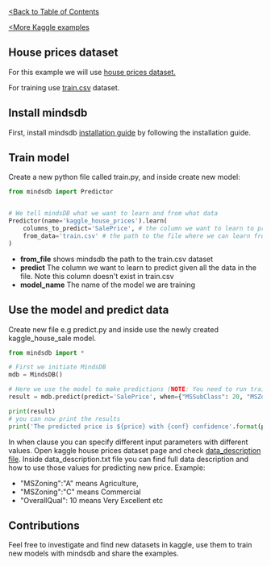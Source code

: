[<Back to Table of Contents](../../../README.md)

[<More Kaggle examples](../README.md)

## House prices dataset
For this example we will use [house prices dataset.](https://www.kaggle.com/lespin/house-prices-dataset)

For training use [train.csv](https://www.kaggle.com/lespin/house-prices-dataset#train.csv) dataset.

## Install mindsdb
First, install mindsdb [installation guide](https://github.com/ZoranPandovski/mindsdb/blob/master/docs/Installing.md) by following the installation guide.

## Train model
Create a new python file called train.py, and inside create new model:
```Python
from mindsdb import Predictor


# We tell mindsDB what we want to learn and from what data
Predictor(name='kaggle_house_prices').learn(
    columns_to_predict='SalePrice', # the column we want to learn to predict given all the data in the file
    from_data='train.csv' # the path to the file where we can learn from, (note: can be url)
)

```
* **from_file** shows mindsdb the path to the train.csv dataset
* **predict** The column we want to learn to predict given all the data in the file. Note this column doesn't exist in train.csv
* **model_name** The name of the model we are training

## Use the model and predict data
Create new file e.g predict.py and inside use the newly created kaggle_house_sale model.
```Python
from mindsdb import *

# First we initiate MindsDB
mdb = MindsDB()

# Here we use the model to make predictions (NOTE: You need to run train.py first)
result = mdb.predict(predict='SalePrice', when={"MSSubClass": 20, "MSZoning": "Rh","LotFrontage":80,"LotArea":11622}, model_name='kaggle_house_sale')

print(result)
# you can now print the results
print('The predicted price is ${price} with {conf} confidence'.format(price=result[0]['SalePrice'], conf=result[0]['prediction_confidence']))

```
In when clause you can specify different input parameters with different values.
Open kaggle house prices dataset page and check [data_description file](https://www.kaggle.com/lespin/house-prices-dataset#data_description.txt).
Inside data_description.txt file you can find full data description and how to use those values for predicting new price.
Example:

* "MSZoning":"A" means Agriculture,
* "MSZoning":"C" means Commercial
* "OverallQual": 10 means Very Excellent etc

## Contributions
Feel free to investigate and find new datasets in kaggle, use them to train new models with mindsdb and share the examples.

